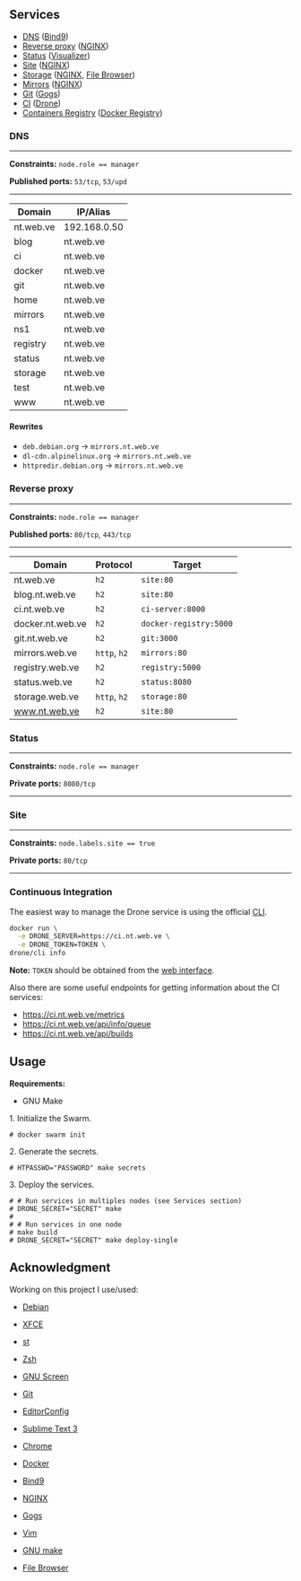 ## Services

* [DNS](#dns) ([Bind9][])
* [Reverse proxy](#reverse-proxy) ([NGINX][])
* [Status](#status) ([Visualizer][])
* [Site](#site) ([NGINX][])
* [Storage](#storage) ([NGINX][], [File Browser][])
* [Mirrors](#mirrors) ([NGINX][])
* [Git](#git) ([Gogs][])
* [CI](#continuos-integration) ([Drone][])
* [Containers Registry](#containers-registry) ([Docker Registry][])

### DNS

---

**Constraints:** `node.role == manager`

**Published ports:** `53/tcp`, `53/upd`

---

**Domain** | **IP/Alias**
-----------|--------------
nt.web.ve  | 192.168.0.50
blog       | nt.web.ve
ci         | nt.web.ve
docker     | nt.web.ve
git        | nt.web.ve
home       | nt.web.ve
mirrors    | nt.web.ve
ns1        | nt.web.ve
registry   | nt.web.ve
status     | nt.web.ve
storage    | nt.web.ve
test       | nt.web.ve
www        | nt.web.ve

#### Rewrites

* `deb.debian.org` -> `mirrors.nt.web.ve`
* `dl-cdn.alpinelinux.org` -> `mirrors.nt.web.ve`
* `httpredir.debian.org` -> `mirrors.nt.web.ve`

### Reverse proxy

---

**Constraints:** `node.role == manager`

**Published ports:** `80/tcp`, `443/tcp`

---

**Domain**       | **Protocol** | **Target**
-----------------|--------------|------------------------
nt.web.ve        | `h2`         | `site:80`
blog.nt.web.ve   | `h2`         | `site:80`
ci.nt.web.ve     | `h2`         | `ci-server:8000`
docker.nt.web.ve | `h2`         | `docker-registry:5000`
git.nt.web.ve    | `h2`         | `git:3000`
mirrors.web.ve   | `http`, `h2` | `mirrors:80`
registry.web.ve  | `h2`         | `registry:5000`
status.web.ve    | `h2`         | `status:8080`
storage.web.ve   | `http`, `h2` | `storage:80`
www.nt.web.ve    | `h2`         | `site:80`

### Status

---

**Constraints:** `node.role == manager`

**Private ports:** `8080/tcp`

---

### Site

---

**Constraints:** `node.labels.site == true`

**Private ports:** `80/tcp`

---

### Continuous Integration

The easiest way to manage the Drone service is using the official
[CLI](http://docs.drone.io/cli-installation/).

```sh
docker run \
  -e DRONE_SERVER=https://ci.nt.web.ve \
  -e DRONE_TOKEN=TOKEN \
drone/cli info
```

**Note:** `TOKEN` should be obtained from the
[web interface](https://ci.nt.web.ve/account/token).

Also there are some useful endpoints for getting information about the CI
services:

* https://ci.nt.web.ve/metrics
* https://ci.nt.web.ve/api/info/queue
* https://ci.nt.web.ve/api/builds

## Usage

**Requirements:**

* GNU Make

1\. Initialize the Swarm.

```shell-session
# docker swarm init
```

2\. Generate the secrets.

```shell-session
# HTPASSWD="PASSWORD" make secrets
```

3\. Deploy the services.

```shell-session
# # Run services in multiples nodes (see Services section)
# DRONE_SECRET="SECRET" make
#
# # Run services in one node
# make build
# DRONE_SECRET="SECRET" make deploy-single
```

## Acknowledgment

Working on this project I use/used:

* [Debian](https://www.debian.org/)

* [XFCE](https://xfce.org/)

* [st](https://st.suckless.org/)

* [Zsh](http://www.zsh.org/)

* [GNU Screen](https://www.gnu.org/software/screen)

* [Git](https://git-scm.com/)

* [EditorConfig](http://editorconfig.org/)

* [Sublime Text 3](https://www.sublimetext.com/3)

* [Chrome](https://www.google.com/chrome/browser/desktop/index.html)

* [Docker](https://docker.com)

* [Bind9][]

* [NGINX][]

* [Gogs][]

* [Vim](https://www.vim.org/)

* [GNU make](https://www.gnu.org/software/make/)

* [File Browser][]

[Bind9]: https://www.isc.org/downloads/bind/
[Gogs]: https://gogs.io/
[NGINX]: https://www.nginx.com/
[Visualizer]: https://github.com/dockersamples/docker-swarm-visualizer
[Docker Registry]: https://hub.docker.com/_/registry/
[Drone]: https://drone.io/
[File Browser]: https://filebrowser.github.io/

